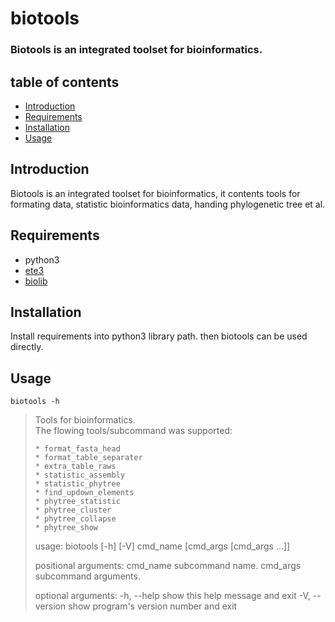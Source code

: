 # biotools
### Biotools is an integrated toolset for bioinformatics.  

## table of contents  
* [Introduction](#Introduction)
* [Requirements](#Requirements)
* [Installation](#Installation)
* [Usage](#Usage)   

## Introduction
Biotools is an integrated toolset for bioinformatics, it contents tools for formating data, statistic bioinformatics data, handing phylogenetic tree et al.   

## Requirements
* python3
* [ete3](http://etetoolkit.org/)
* [biolib](https://github.com/benjaminfang/biolib)  

## Installation
Install requirements into python3 library path. then biotools can be used directly.

## Usage
`biotools -h`  

> Tools for bioinformatics.  
> The flowing tools/subcommand was supported:  
>
>     * format_fasta_head
>     * format_table_separater
>     * extra_table_raws
>     * statistic_assembly
>     * statistic_phytree
>     * find_updown_elements
>     * phytree_statistic
>     * phytree_cluster
>     * phytree_collapse
>     * phytree_show
>
> usage: biotools [-h] [-V] cmd_name [cmd_args [cmd_args ...]]
>
> positional arguments:
>   cmd_name       subcommand name.
>   cmd_args       subcommand arguments.
>
> optional arguments:
>   -h, --help     show this help message and exit
>   -V, --version  show program's version number and exit
